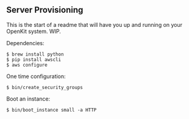 Server Provisioning
-------------------

This is the start of a readme that will have you up and running on your
OpenKit system. WIP.

Dependencies: 

	$ brew install python
	$ pip install awscli
	$ aws configure


One time configuration:

	$ bin/create_security_groups

Boot an instance: 

	$ bin/boot_instance small -a HTTP
